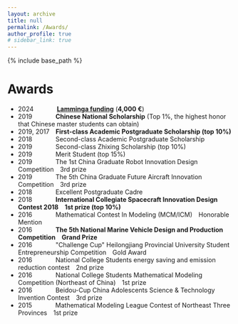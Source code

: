 ```yaml
---
layout: archive
title: null
permalink: /Awards/
author_profile: true
# sidebar_link: true
---
```

{% include base_path %}
# Awards
- 2024&thinsp;&nbsp;&nbsp;&emsp;&emsp;&emsp;**[Lamminga funding](https://lammingafonds.nl/)** (**4,000 €**)
- 2019&thinsp;&nbsp;&nbsp;&emsp;&emsp;&emsp;**Chinese National Scholarship** (Top 1%, the highest honor that Chinese master students can obtain)
- 2019, 2017&emsp;**First-class Academic Postgraduate Scholarship (top 10%)**
- 2018&thinsp;&nbsp;&nbsp;&emsp;&emsp;&emsp;Second-class Academic Postgraduate Scholarship
- 2019&thinsp;&nbsp;&nbsp;&emsp;&emsp;&emsp;Second-class Zhixing Scholarship (top 10%)
- 2019&thinsp;&nbsp;&nbsp;&emsp;&emsp;&emsp;Merit Student (top 15%)
- 2019&thinsp;&nbsp;&nbsp;&emsp;&emsp;&emsp;The 1st China Graduate Robot Innovation Design Competition&emsp;3rd prize
- 2019&thinsp;&nbsp;&nbsp;&emsp;&emsp;&emsp;The 5th China Graduate Future Aircraft Innovation Competition&emsp;3rd prize
- 2018&thinsp;&nbsp;&nbsp;&emsp;&emsp;&emsp;Excellent Postgraduate Cadre
- 2018&thinsp;&nbsp;&nbsp;&emsp;&emsp;&emsp;**International Collegiate Spacecraft Innovation Design Contest 2018&emsp;1st prize (top 10%)**
- 2016&thinsp;&nbsp;&nbsp;&emsp;&emsp;&emsp;Mathematical Contest In Modeling (MCM/ICM)&emsp;Honorable Mention
- 2016&thinsp;&nbsp;&nbsp;&emsp;&emsp;&emsp;**The 5th National Marine Vehicle Design and Production Competition&emsp;Grand Prize**
- 2016&thinsp;&nbsp;&nbsp;&emsp;&emsp;&emsp;"Challenge Cup" Heilongjiang Provincial University Student Entrepreneurship Competition&emsp;Gold Award
- 2016&thinsp;&nbsp;&nbsp;&emsp;&emsp;&emsp;National College Students energy saving and emission reduction contest&emsp;2nd prize
- 2016&thinsp;&nbsp;&nbsp;&emsp;&emsp;&emsp;National College Students Mathematical Modeling Competition (Northeast of China)&emsp;1st prize
- 2016&thinsp;&nbsp;&nbsp;&emsp;&emsp;&emsp;Beidou-Cup China Adolescents Science & Technology Invention Contest&emsp;3rd prize
- 2015&thinsp;&nbsp;&nbsp;&emsp;&emsp;&emsp;Mathematical Modeling League Contest of Northeast Three Provinces&emsp;1st prize





